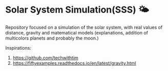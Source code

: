 # Solar System Simulation(SSS) 🌤
Repository focused on a simulation of the solar system, with real values of distance, gravity and matematical models (explanations, addition of multicolors planets and probably the moon.)

Inspirations: 
1. https://github.com/techwithtim
2. https://fiftyexamples.readthedocs.io/en/latest/gravity.html
